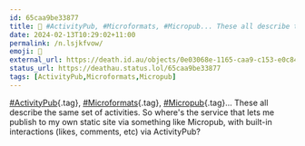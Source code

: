 ```yaml
---
id: 65caa9be33877
title: 🤔 #ActivityPub, #Microformats, #Micropub... These all describe the same set of...
date: 2024-02-13T10:29:02+11:00
permalink: /n.lsjkfvow/
emoji: 🤔
external_url: https://death.id.au/objects/0e03068e-1165-caa9-c153-e0c849814335
status_url: https://deathau.status.lol/65caa9be33877
tags: [ActivityPub,Microformats,Micropub]
---
```


[#ActivityPub](/tag/activitypub){.tag}, [#Microformats](/tag/microformats){.tag}, [#Micropub](/tag/micropub){.tag}... These all describe the same set of activities. So where's the service that lets me publish to my own static site via something like Micropub, with built-in interactions (likes, comments, etc) via ActivityPub?
